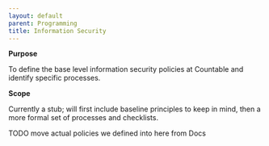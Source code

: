 ```yaml
---
layout: default
parent: Programming
title: Information Security
---
```



**Purpose**

To define the base level information security policies at Countable and identify specific processes.

**Scope** 

Currently a stub; will first include baseline principles to keep in mind, then a more formal set of processes and checklists.

TODO move actual policies we defined into here from Docs